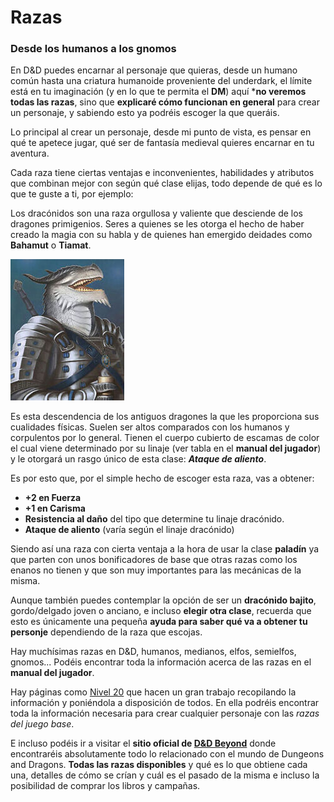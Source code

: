 # Razas
### Desde los humanos a los gnomos

En D&D puedes encarnar al personaje que quieras, desde un humano común hasta una criatura humanoide proveniente del underdark, el límite está en tu imaginación (y en lo que te permita el **DM**) aquí ***no veremos todas las razas**, sino que **explicaré cómo funcionan en general** para crear un personaje, y sabiendo esto ya podréis escoger la que queráis.

Lo principal al crear un personaje, desde mi punto de vista, es pensar en qué te apetece jugar, qué ser de fantasía medieval quieres encarnar en tu aventura. 

Cada raza tiene ciertas ventajas e inconvenientes, habilidades y atributos que combinan mejor con según qué clase elijas, todo depende de qué es lo que te guste a ti, por ejemplo:

Los dracónidos son una raza orgullosa y valiente que desciende de los dragones primigenios. Seres a quienes se les otorga el hecho de haber creado la magia con su habla y de quienes han emergido deidades como **Bahamut** o **Tiamat**.

![dracon|300](../images/dracon.jpeg)

Es esta descendencia de los antiguos dragones la que les proporciona sus cualidades físicas. Suelen ser altos comparados con los humanos y corpulentos por lo general. Tienen el cuerpo cubierto de escamas de color el cual viene determinado por su linaje (ver tabla en el **manual del jugador**) y le otorgará un rasgo único de esta clase: ***Ataque de aliento***.  

Es por esto que, por el simple hecho de escoger esta raza, vas a obtener:  

* **+2 en Fuerza**
* **+1 en Carisma** 
* **Resistencia al daño** del tipo que determine tu linaje dracónido.
* **Ataque de aliento** (varía según el linaje dracónido)

Siendo así una raza con cierta ventaja a la hora de usar la clase **paladín** ya que parten con unos bonificadores de base que otras razas como los enanos no tienen y que son muy importantes para las mecánicas de la misma.

Aunque también puedes contemplar la opción de ser un **dracónido bajito**, gordo/delgado joven o anciano, e incluso **elegir otra clase**, recuerda que esto es únicamente una pequeña **ayuda para saber qué va a obtener tu personje** dependiendo de la raza que escojas.

Hay muchísimas razas en D&D, humanos, medianos, elfos, semielfos, gnomos... Podéis encontrar toda la información acerca de las razas en el **manual del jugador**. 

Hay páginas como [Nivel 20](https://nivel20.com/games/dnd-5/races) que hacen un gran trabajo recopilando la información y poniéndola a disposición de todos. En ella podréis encontrar toda la información necesaria para crear cualquier personaje con las *razas del juego base*.

E incluso podéis ir a visitar el **sitio oficial de [D&D Beyond](https://www.dndbeyond.com/)** donde encontraréis absolutamente todo lo relacionado con el mundo de Dungeons and Dragons. **Todas las razas disponibles** y qué es lo que obtiene cada una, detalles de cómo se crían y cuál es el pasado de la misma e incluso la posibilidad de comprar los libros y campañas.
